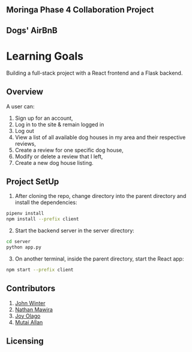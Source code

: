 ## Moringa Phase 4 Collaboration Project

## Dogs' AirBnB

# Learning Goals
Building a full-stack project with a React frontend and a Flask backend.

## Overview
A user can:
1. Sign up for an account,
2. Log in to the site & remain logged in
3. Log out
4. View a list of all available dog houses in my area and their respective reviews,
5. Create a review for one specific dog house,
6. Modify or delete a review that I left,
7. Create a new dog house listing.

## Project SetUp
1. After cloning the repo, change directory into the parent directory and install the dependencies:
```sh
pipenv install
npm install --prefix client
```
2. Start the backend server in the server directory:
```sh
cd server
python app.py
```
3. On another terminal, inside the parent directory, start the React app:
```sh
npm start --prefix client
```

## Contributors
1. [John Winter](https://github.com/WinterJackson)
2. [Nathan Mawira](https://github.com/whiplade)
3. [Joy Olago](https://github.com/JoyOlago)
4. [Mutai Allan](https://github.com/MutaiAllan)

## Licensing

